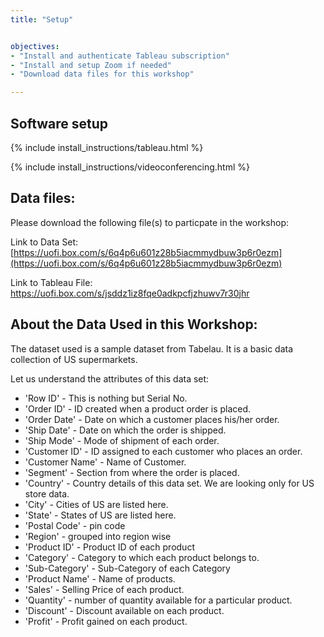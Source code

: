 ```yaml
---
title: "Setup"


objectives:
- "Install and authenticate Tableau subscription"
- "Install and setup Zoom if needed"
- "Download data files for this workshop"

---
```


## Software setup

{% include install_instructions/tableau.html %}

{% include install_instructions/videoconferencing.html %}

## Data files:

Please download the following file(s) to particpate in the workshop:

Link to Data Set: [https://uofi.box.com/s/6q4p6u601z28b5iacmmydbuw3p6r0ezm](https://uofi.box.com/s/6q4p6u601z28b5iacmmydbuw3p6r0ezm)

Link to Tableau File: https://uofi.box.com/s/jsddz1iz8fqe0adkpcfjzhuwv7r30jhr

## About the Data Used in this Workshop:

The dataset used is a sample dataset from Tabelau. It is a basic data collection of US supermarkets.

Let us understand the attributes of this data set:

- 'Row ID' - This is nothing but Serial No.
- 'Order ID' - ID created when a product order is placed.
- 'Order Date' - Date on which a customer places his/her order.
- 'Ship Date' - Date on which the order is shipped.
- 'Ship Mode' - Mode of shipment of each order.
- 'Customer ID' - ID assigned to each customer who places an order.
- 'Customer Name' - Name of Customer.
- 'Segment' - Section from where the order is placed.
- 'Country' - Country details of this data set. We are looking only for US store data.
- 'City' - Cities of US are listed here.
- 'State' - States of US are listed here.
- 'Postal Code' - pin code
- 'Region' - grouped into region wise
- 'Product ID' - Product ID of each product
- 'Category' - Category to which each product belongs to.
- 'Sub-Category' - Sub-Category of each Category
- 'Product Name' - Name of products.
- 'Sales' - Selling Price of each product.
- 'Quantity' - number of quantity available for a particular product.
- 'Discount' - Discount available on each product.
- 'Profit' - Profit gained on each product.

